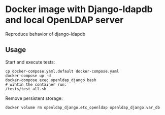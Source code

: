 # Docker image with Django-ldapdb and local OpenLDAP server  

Reproduce behavior of django-ldapdb   

## Usage

Start and execute tests:

    cp docker-compose.yaml.default docker-compose.yaml
    docker-compose up -d
    docker-compose exec openldap_django bash
    # wihtin the container run:
    /tests/test_all.sh

Remove persistent storage:

    docker volume rm openldap_django.etc_openldap openldap_django.var_db
       